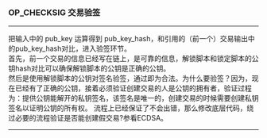 ### **OP_CHECKSIG 交易验签**

<hr>

把输入中的 pub_key 运算得到 pub_key_hash，和引用的（前一个）交易输出中的pub_key_hash对比，进入验签环节。 <br>
首先，前一个交易的信息已经写在链上，是可靠的信息，解锁脚本和锁定脚本的公钥hash对比可以确保解锁脚本的公钥是正确的公钥。 <br>
然后是使用解锁脚本的公钥对签名验签，通过即为合法。为什么要验签？因为，现在已经有了正确的公钥，接着必须验证创建交易的人是公钥的拥有者，验证过程为：提供公钥能解开的私钥签名，该签名是唯一的，创建交易的时候需要创建私钥签名以证明公钥的所有权。
流程上已经保证了不会出错，那么修改底层代码，绕过必要的流程验证是否能创建假交易?参看ECDSA。 <br>
<hr>